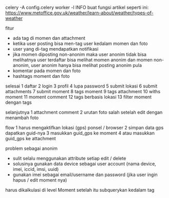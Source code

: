 celery -A config.celery worker -l INFO
buat fungsi artikel seperti ini: https://www.metoffice.gov.uk/weather/learn-about/weather/types-of-weather

fitur
-	ada tag di momen dan attachment
- 	ketika user posting bisa men-tag user kedalam momen dan foto
- 	user yang di-tag mendapatkan notifikasi
- 	jika momen diposting non-anonim maka user anonim tidak bisa melihatnya
	user terdaftar bisa melihat momen anonim dan momen non-anonim, user anonim hanya bisa melihat
	posting anonim pula
-	komentar pada momen dan foto
-	hashtags moment dan foto

selesai
1	daftar
2	login
3	profil
4	lupa password
5	submit lokasi
6	submit attachments
7	submit moment
8	tags moment
9	tags attachment
10	withs moment
11	moment comment
12	tags berbasis lokasi
13	filter moment dengan tags

selanjutnya
1	attachment comment
2	urutan foto salah setelah edit dengan menambah foto

flow
1	harus mengaktifkan lokasi (gps) ponsel / browser
2	simpan data gps dapatkan guid-nya
3	masukkan guid_gps ke moment
4	atau masukkan guid_gps ke attachment

problem sebagai anonim
- sulit selalu menggunakan attribute setiap edit / delete
- solusinya gunakan data device sebagai user account (nama device, imei, iccid, imsi, uuid)
- gunakan imei sebagai email/username dan password (jika user ingin hapus / edit moment nya)

harus dikalkulasi di level Moment setelah itu subquerykan kedalam tag